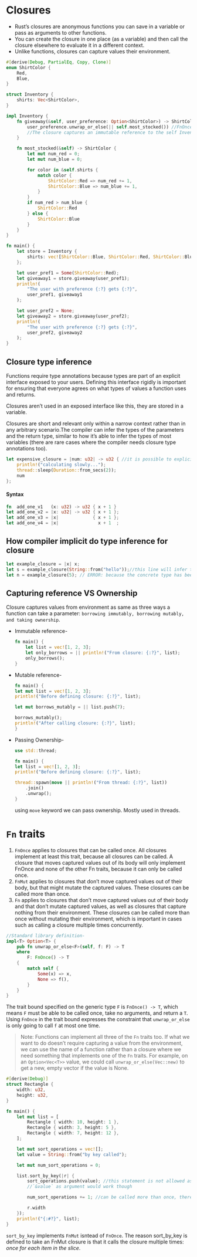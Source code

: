 # Closures
- Rust’s closures are anonymous functions you can save in a variable or pass as arguments to other functions.
- You can create the closure in one place (as a variable) and then call the closure elsewhere to evaluate it in a different context.
- Unlike functions, closures can capture values their environment.

```rs
#[derive(Debug, PartialEq, Copy, Clone)]
enum ShirtColor {
    Red,
    Blue,
}

struct Inventory {
    shirts: Vec<ShirtColor>,
}

impl Inventory {
    fn giveaway(&self, user_preference: Option<ShirtColor>) -> ShirtColor {
        user_preference.unwrap_or_else(|| self.most_stocked()) //FnOnce() trait closure
        //The closure captures an immutable reference to the self Inventory instance. Functions, on the other hand, are not able to capture their environment in this way.
    }

    fn most_stocked(&self) -> ShirtColor {
        let mut num_red = 0;
        let mut num_blue = 0;

        for color in &self.shirts {
            match color {
                ShirtColor::Red => num_red += 1,
                ShirtColor::Blue => num_blue += 1,
            }
        }
        if num_red > num_blue {
            ShirtColor::Red
        } else {
            ShirtColor::Blue
        }
    }
}

fn main() {
    let store = Inventory {
        shirts: vec![ShirtColor::Blue, ShirtColor::Red, ShirtColor::Blue],
    };

    let user_pref1 = Some(ShirtColor::Red);
    let giveaway1 = store.giveaway(user_pref1);
    println!(
        "The user with preference {:?} gets {:?}",
        user_pref1, giveaway1
    );

    let user_pref2 = None;
    let giveaway2 = store.giveaway(user_pref2);
    println!(
        "The user with preference {:?} gets {:?}",
        user_pref2, giveaway2
    );
}
```

## Closure type inference
Functions require type annotations because types are part of an explicit interface exposed to your users. Defining this interface rigidly is important for ensuring that everyone agrees on what types of values a function uses and returns.

Closures aren’t used in an exposed interface like this, they are stored in a variable.  

Closures are short and relevant only within a narrow context rather than in any arbitrary scenario.The compiler can infer the types of the parameters and the return type, similar to how it’s able to infer the types of most variables (there are rare cases where the compiler needs closure type annotations too).

```rs
let expensive_closure = |num: u32| -> u32 { //it is possible to explicitly annotate the type though, but its more verbose and unnecessary
    println!("calculating slowly...");
    thread::sleep(Duration::from_secs(2));
    num
};
```

#### Syntax
```rs
fn  add_one_v1   (x: u32) -> u32 { x + 1 }
let add_one_v2 = |x: u32| -> u32 { x + 1 };
let add_one_v3 = |x|             { x + 1 };
let add_one_v4 = |x|               x + 1  ;
```

## How compiler implicit do type inference for closure
```rs
let example_closure = |x| x;
let s = example_closure(String::from("hello"));//this line will infer the type and store the type as the closure's concrete type, and so later the types cannot be changed
let n = example_closure(5); // ERROR: because the concrete type has been set to "String" already
```
## Capturing reference VS Ownership
Closure captures values from environment as same as three ways a function can take a parameter: `borrowing immutably, borrowing mutably, and taking ownership`.  
- Immutable reference-
    ```rs
    fn main() {
        let list = vec![1, 2, 3];
        let only_borrows = || println!("From closure: {:?}", list);
        only_borrows();
    }
    ```
- Mutable reference- 
    ```rs
    fn main() {
    let mut list = vec![1, 2, 3];
    println!("Before defining closure: {:?}", list);

    let mut borrows_mutably = || list.push(7);

    borrows_mutably();
    println!("After calling closure: {:?}", list);
    }
    ```
- Passing Ownership-
    ```rs
    use std::thread;

    fn main() {
    let list = vec![1, 2, 3];
    println!("Before defining closure: {:?}", list);

    thread::spawn(move || println!("From thread: {:?}", list))
        .join()
        .unwrap();
    }
    ```
    using `move` keyword we can pass ownership. Mostly used in threads.

# `Fn` traits
1. `FnOnce` applies to closures that can be called once. All closures implement at least this trait, because all closures can be called. A closure that moves captured values out of its body will only implement FnOnce and none of the other Fn traits, because it can only be called once.
2. `FnMut` applies to closures that don’t move captured values out of their body, but that might mutate the captured values. These closures can be called more than once.
3. `Fn` applies to closures that don’t move captured values out of their body and that don’t mutate captured values, as well as closures that capture nothing from their environment. These closures can be called more than once without mutating their environment, which is important in cases such as calling a closure multiple times concurrently.

```rs
//Standard library definition-
impl<T> Option<T> {
    pub fn unwrap_or_else<F>(self, f: F) -> T
    where
        F: FnOnce() -> T
    {
        match self {
            Some(x) => x,
            None => f(),
        }
    }
}
```

The trait bound specified on the generic type `F` is `FnOnce() -> T`, which means `F` must be able to be called once, take no arguments, and return a `T`. Using `FnOnce` in the trait bound expresses the constraint that `unwrap_or_else` is only going to call `f` at most one time.

>Note: Functions can implement all three of the `Fn` traits too. If what we want to do doesn’t require capturing a value from the environment, we can use the name of a function rather than a closure where we need something that implements one of the `Fn` traits. For example, on an `Option<Vec<T>>` value, we could call `unwrap_or_else(Vec::new)` to get a new, empty vector if the value is None.

```rs
#[derive(Debug)]
struct Rectangle {
    width: u32,
    height: u32,
}

fn main() {
    let mut list = [
        Rectangle { width: 10, height: 1 },
        Rectangle { width: 3, height: 5 },
        Rectangle { width: 7, height: 12 },
    ];

    let mut sort_operations = vec![];
    let value = String::from("by key called");

    let mut num_sort_operations = 0;

    list.sort_by_key(|r| {
        sort_operations.push(value); //this statement is not allowed as we are moving the ownership of `value`, so in the second call when compiler would try to search for `value` in its environment, it would fail as the ownership was moved. 
        //`&value` as argument would work though

        num_sort_operations += 1; //can be called more than once, there is no onwership moved like previous

        r.width
    });
    println!("{:#?}", list);
}
```
`sort_by_key` implements `FnMut` isntead of `FnOnce`. The reason sort_by_key is defined to take an FnMut closure is that it calls the closure multiple times: *once for each item in the slice*.
